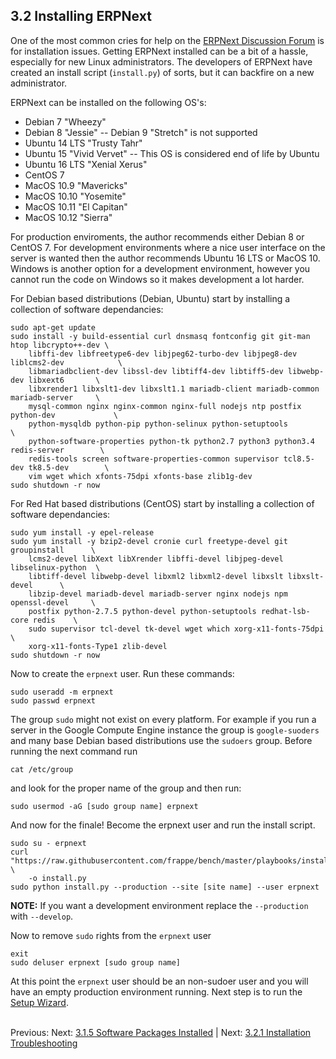 ## 3.2 Installing ERPNext

One of the most common cries for help on the [ERPNext Discussion Forum](https://discuss.erpnext.com/ "ERPNext Discussion Forum") is for installation issues. Getting ERPNext installed can be a bit of a hassle, especially for new Linux administrators. The developers of ERPNext have created an install script (`install.py`) of sorts, but it can backfire on a new administrator. 

ERPNext can be installed on the following OS's:

* Debian 7 "Wheezy"
* Debian 8 "Jessie" -- Debian 9 "Stretch" is not supported
* Ubuntu 14 LTS "Trusty Tahr"
* Ubuntu 15 "Vivid Vervet" -- This OS is considered end of life by Ubuntu
* Ubuntu 16 LTS "Xenial Xerus"
* CentOS 7
* MacOS 10.9 "Mavericks"
* MacOS 10.10 "Yosemite"
* MacOS 10.11 "El Capitan"
* MacOS 10.12 "Sierra"

For production enviroments, the author recommends either Debian 8 or CentOS 7. For development environments where a nice user interface on the server is wanted then the author recommends Ubuntu 16 LTS or MacOS 10. Windows is another option for a development environment, however you cannot run the code on Windows so it makes development a lot harder.

For Debian based distributions (Debian, Ubuntu) start by installing a collection of software dependancies:

    sudo apt-get update
    sudo install -y build-essential curl dnsmasq fontconfig git git-man htop libcrypto++-dev \
        libffi-dev libfreetype6-dev libjpeg62-turbo-dev libjpeg8-dev liblcms2-dev            \
        libmariadbclient-dev libssl-dev libtiff4-dev libtiff5-dev libwebp-dev libxext6       \
        libxrender1 libxslt1-dev libxslt1.1 mariadb-client mariadb-common mariadb-server     \
        mysql-common nginx nginx-common nginx-full nodejs ntp postfix python-dev             \
        python-mysqldb python-pip python-selinux python-setuptools                           \
        python-software-properties python-tk python2.7 python3 python3.4 redis-server        \
        redis-tools screen software-properties-common supervisor tcl8.5-dev tk8.5-dev        \
        vim wget which xfonts-75dpi xfonts-base zlib1g-dev 
    sudo shutdown -r now

For Red Hat based distributions (CentOS) start by installing a collection of software dependancies:

    sudo yum install -y epel-release
    sudo yum install -y bzip2-devel cronie curl freetype-devel git groupinstall      \
        lcms2-devel libXext libXrender libffi-devel libjpeg-devel libselinux-python  \
        libtiff-devel libwebp-devel libxml2 libxml2-devel libxslt libxslt-devel      \
        libzip-devel mariadb-devel mariadb-server nginx nodejs npm openssl-devel     \
        postfix python-2.7.5 python-devel python-setuptools redhat-lsb-core redis    \
        sudo supervisor tcl-devel tk-devel wget which xorg-x11-fonts-75dpi           \
        xorg-x11-fonts-Type1 zlib-devel
    sudo shutdown -r now

Now to create the `erpnext` user. Run these commands:

    sudo useradd -m erpnext
    sudo passwd erpnext

The group `sudo` might not exist on every platform. For example if you run a server in the Google Compute Engine instance the group is `google-suoders` and many base Debian based distributions use the `sudoers` group. Before running the next command run

    cat /etc/group

and look for the proper name of the group and then run:

    sudo usermod -aG [sudo group name] erpnext

And now for the finale! Become the erpnext user and run the install script.

    sudo su - erpnext
    curl "https://raw.githubusercontent.com/frappe/bench/master/playbooks/install.py" \
        -o install.py
    sudo python install.py --production --site [site name] --user erpnext

**NOTE:** If you want a development environment replace the `--production` with `--develop`.

Now to remove `sudo` rights from the `erpnext` user

    exit
    sudo deluser erpnext [sudo group name]

At this point the `erpnext` user should be an non-sudoer user and you will have an empty production environment running. Next step is to run the [Setup Wizard](../setup/setup.md "Setup").<br /><br />

Previous: Next: [3.1.5 Software Packages Installed](software.md "Software Packages Installed") | Next: [3.2.1 Installation Troubleshooting](install-trouble.md "Installation Troubleshooting")
